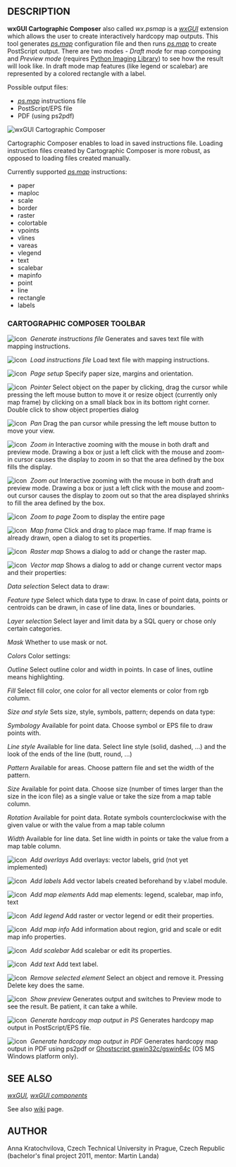## DESCRIPTION

**wxGUI Cartographic Composer** also called *wx.psmap* is a
*[wxGUI](wxGUI.md)* extension which allows the user to create
interactively hardcopy map outputs. This tool generates
*[ps.map](ps.map.md)* configuration file and then runs
*[ps.map](ps.map.md)* to create PostScript output. There are two modes -
*Draft mode* for map composing and *Preview mode* (requires [Python
Imaging Library](http://www.pythonware.com/products/pil/)) to see how
the result will look like. In draft mode map features (like legend or
scalebar) are represented by a colored rectangle with a label.

Possible output files:

- *[ps.map](ps.map.md)* instructions file
- PostScript/EPS file
- PDF (using ps2pdf)

<img src="psmap_frame.jpg" data-border="1"
alt="wxGUI Cartographic Composer" />

Cartographic Composer enables to load in saved instructions file.
Loading instruction files created by Cartographic Composer is more
robust, as opposed to loading files created manually.

Currently supported *[ps.map](ps.map.md)* instructions:

- paper
- maploc
- scale
- border
- raster
- colortable
- vpoints
- vlines
- vareas
- vlegend
- text
- scalebar
- mapinfo
- point
- line
- rectangle
- labels

### CARTOGRAPHIC COMPOSER TOOLBAR

![icon](icons/script-save.png)  *Generate instructions file*
Generates and saves text file with mapping instructions.

![icon](icons/script-load.png)  *Load instructions file*
Load text file with mapping instructions.

![icon](icons/page-settings.png)  *Page setup*
Specify paper size, margins and orientation.

![icon](icons/pointer.png)  *Pointer*
Select object on the paper by clicking, drag the cursor while pressing
the left mouse button to move it or resize object (currently only map
frame) by clicking on a small black box in its bottom right corner.
Double click to show object properties dialog

![icon](icons/pan.png)  *Pan*
Drag the pan cursor while pressing the left mouse button to move your
view.

![icon](icons/zoom-in.png)  *Zoom in*
Interactive zooming with the mouse in both draft and preview mode.
Drawing a box or just a left click with the mouse and zoom-in cursor
causes the display to zoom in so that the area defined by the box fills
the display.

![icon](icons/zoom-out.png)  *Zoom out*
Interactive zooming with the mouse in both draft and preview mode.
Drawing a box or just a left click with the mouse and zoom-out cursor
causes the display to zoom out so that the area displayed shrinks to
fill the area defined by the box.

![icon](icons/zoom-extent.png)  *Zoom to page*
Zoom to display the entire page

![icon](icons/layer-add.png)  *Map frame*
Click and drag to place map frame. If map frame is already drawn, open a
dialog to set its properties.

![icon](icons/layer-raster-add.png)  *Raster map*
Shows a dialog to add or change the raster map.

![icon](icons/layer-vector-add.png)  *Vector map*
Shows a dialog to add or change current vector maps and their
properties:

*Data selection*
Select data to draw:

*Feature type*
Select which data type to draw. In case of point data, points or
centroids can be drawn, in case of line data, lines or boundaries.

*Layer selection*
Select layer and limit data by a SQL query or chose only certain
categories.

*Mask*
Whether to use mask or not.

*Colors*
Color settings:

*Outline*
Select outline color and width in points. In case of lines, outline
means highlighting.

*Fill*
Select fill color, one color for all vector elements or color from rgb
column.

*Size and style*
Sets size, style, symbols, pattern; depends on data type:

*Symbology*
Available for point data. Choose symbol or EPS file to draw points with.

*Line style*
Available for line data. Select line style (solid, dashed, ...) and the
look of the ends of the line (butt, round, ...)

*Pattern*
Available for areas. Choose pattern file and set the width of the
pattern.

*Size*
Available for point data. Choose size (number of times larger than the
size in the icon file) as a single value or take the size from a map
table column.

*Rotation*
Available for point data. Rotate symbols counterclockwise with the given
value or with the value from a map table column

*Width*
Available for line data. Set line width in points or take the value from
a map table column.

![icon](icons/layer-more.png)  *Add overlays*
Add overlays: vector labels, grid (not yet implemented)

![icon](icons/layer-label-add.png)  *Add labels*
Add vector labels created beforehand by v.label module.

![icon](icons/overlay-add.png)  *Add map elements*
Add map elements: legend, scalebar, map info, text

![icon](icons/legend-add.png)  *Add legend*
Add raster or vector legend or edit their properties.

![icon](icons/map-info.png)  *Add map info*
Add information about region, grid and scale or edit map info
properties.

![icon](icons/scalebar-add.png)  *Add scalebar*
Add scalebar or edit its properties.

![icon](icons/text-add.png)  *Add text*
Add text label.

![icon](icons/layer-remove.png)  *Remove selected element*
Select an object and remove it. Pressing Delete key does the same.

![icon](icons/execute.png)  *Show preview*
Generates output and switches to Preview mode to see the result. Be
patient, it can take a while.

![icon](icons/ps-export.png)  *Generate hardcopy map output in PS*
Generates hardcopy map output in PostScript/EPS file.

![icon](icons/pdf-export.png)  *Generate hardcopy map output in PDF*
Generates hardcopy map output in PDF using ps2pdf or [Ghostscript
gswin32c/gswin64c](https://www.ghostscript.com/releases/gsdnld.html) (OS
MS Windows platform only).

## SEE ALSO

*[wxGUI](wxGUI.md), [wxGUI components](wxGUI.components.md)*

See also
[wiki](https://grasswiki.osgeo.org/wiki/WxGUI_Cartographic_Composer)
page.

## AUTHOR

Anna Kratochvilova, Czech Technical University in Prague, Czech Republic
(bachelor's final project 2011, mentor: Martin Landa)
